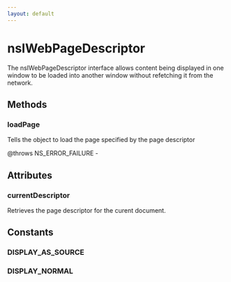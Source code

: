 ```yaml
---
layout: default
---
```


# nsIWebPageDescriptor #

The nsIWebPageDescriptor interface allows content being displayed in one
window to be loaded into another window without refetching it from the
network.


## Methods ##

### loadPage ###

Tells the object to load the page specified by the page descriptor

@throws NS_ERROR_FAILURE - 


## Attributes ##

### currentDescriptor ###

Retrieves the page descriptor for the curent document.


## Constants ##

### DISPLAY_AS_SOURCE ###

### DISPLAY_NORMAL ###
